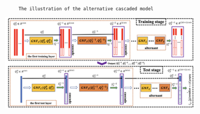 
         The illustration of the alternative cascaded model 
 ![](https://github.com/chenzhe207/A-DLC/blob/main/framework.png)

